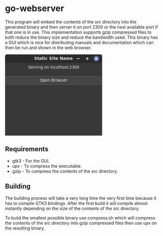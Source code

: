 # go-webserver

This program will embed the contents of the src directory into the generated binary and then server it on port 2300 or the next available port if that one is in use. This implementation supports gzip compressed files to both reduce the binary size and reduce the bandwidth used. This binary has a GUI which is nice for distributing manuals and documentation which can then be run and shown in the web browser.

![Running Server Screenshot](screenshot/server.png)

## Requirements
- gtk3 - For the GUI.
- upx - To compress the executable.
- gzip - To compress the contents of the src directory.

## Building
The building process will take a very long time the very first time because it has to compile GTK3 bindings. After the first build it will compile almost instantly depending on the size of the contents of the src directory.

To build the smallest possible binary use compress.sh which will compress the contents of the src directory into gzip compressed files then use upx on the resulting binary.